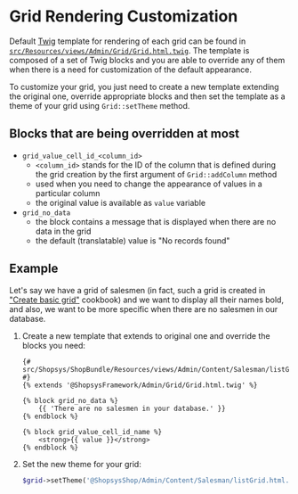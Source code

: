 # Grid Rendering Customization

Default [Twig](https://twig.symfony.com/) template for rendering of each grid can be found in [`src/Resources/views/Admin/Grid/Grid.html.twig`](/packages/framework/src/Resources/views/Admin/Grid/Grid.html.twig).
The template is composed of a set of Twig blocks and you are able to override any of them when there is a need for customization of the default appearance.

To customize your grid, you just need to create a new template extending the original one, override appropriate blocks and then set the template as a theme of your grid using `Grid::setTheme` method.

## Blocks that are being overridden at most
- `grid_value_cell_id_<column_id>`
    - `<column_id>` stands for the ID of the column that is defined during the grid creation by the first argument of `Grid::addColumn` method
    - used when you need to change the appearance of values in a particular column
    - the original value is available as `value` variable
- `grid_no_data`
     - the block contains a message that is displayed when there are no data in the grid
     - the default (translatable) value is "No records found"

## Example
Let's say we have a grid of salesmen (in fact, such a grid is created in ["Create basic grid"](../cookbook/create-basic-grid.md) cookbook)
and we want to display all their names bold, and also, we want to be more specific when there are no salesmen in our database.

1. Create a new template that extends to original one and override the blocks you need:
    ```twig
    {# src/Shopsys/ShopBundle/Resources/views/Admin/Content/Salesman/listGrid.html.twig #}
    {% extends '@ShopsysFramework/Admin/Grid/Grid.html.twig' %}

    {% block grid_no_data %}
        {{ 'There are no salesmen in your database.' }}
    {% endblock %}

    {% block grid_value_cell_id_name %}
        <strong>{{ value }}</strong>
    {% endblock %}
    ```

2. Set the new theme for your grid:
    ```php
    $grid->setTheme('@ShopsysShop/Admin/Content/Salesman/listGrid.html.twig');
    ```
